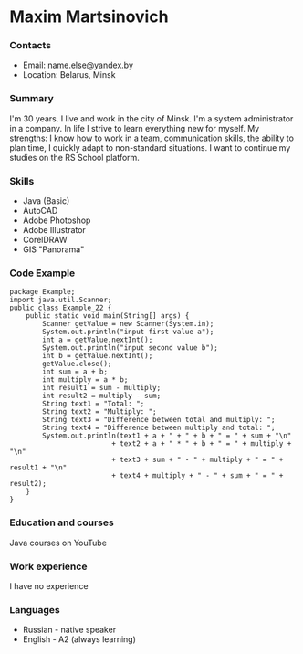 # Maxim Martsinovich

### Contacts
* Email: name.else@yandex.by
* Location: Belarus, Minsk

### Summary
I'm 30 years. I live and work in the city of Minsk. I'm a system administrator in a company. In life I strive to learn everything new for myself.
My strengths: I know how to work in a team, communication skills, the ability to plan time, I quickly adapt to non-standard situations. 
I want to continue my studies on the RS School platform.

### Skills
* Java (Basic)
* AutoCAD
* Adobe Photoshop
* Adobe Illustrator
* CorelDRAW
* GIS "Panorama"

### Code Example

``` 
package Example;
import java.util.Scanner;
public class Example_22 {
    public static void main(String[] args) {
        Scanner getValue = new Scanner(System.in);
        System.out.println("input first value a");
        int a = getValue.nextInt();
        System.out.println("input second value b");
        int b = getValue.nextInt();
        getValue.close();
        int sum = a + b;
        int multiply = a * b;
        int result1 = sum - multiply;
        int result2 = multiply - sum;
        String text1 = "Total: ";
        String text2 = "Multiply: ";
        String text3 = "Difference between total and multiply: ";
        String text4 = "Difference between multiply and total: ";
        System.out.println(text1 + a + " + " + b + " = " + sum + "\n"
                         + text2 + a + " * " + b + " = " + multiply + "\n"
                         + text3 + sum + " - " + multiply + " = " + result1 + "\n"
                         + text4 + multiply + " - " + sum + " = " + result2);
    }
}
```
### Education and courses
Java courses on YouTube

### Work experience
I have no experience

### Languages
* Russian - native speaker
* English - A2 (always learning)
